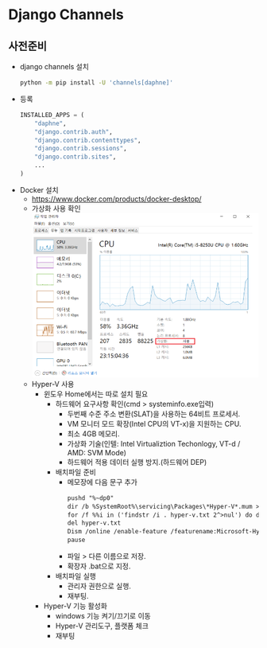 # Django Channels
## 사전준비
- django channels 설치
    ```bash
    python -m pip install -U 'channels[daphne]'
    ```
- 등록
    ```python
    INSTALLED_APPS = (
        "daphne",
        "django.contrib.auth",
        "django.contrib.contenttypes",
        "django.contrib.sessions",
        "django.contrib.sites",
        ...
    )
    ```
- Docker 설치
    - https://www.docker.com/products/docker-desktop/
    - 가상화 사용 확인
    ![가상화](/Django_practice/images/%EA%B0%80%EC%83%81%ED%99%95%EC%9D%B8.png)
    - Hyper-V 사용
        - 윈도우 Home에서는 따로 설치 필요
            - 하드웨어 요구사항 확인(cmd > systeminfo.exe입력)
                - 두번째 수준 주소 변환(SLAT)을 사용하는 64비트 프로세서.
                - VM 모니터 모드 확장(Intel CPU의 VT-x)을 지원하는 CPU.
                - 최소 4GB 메모리.
                - 가상화 기술(인텔: Intel Virtualiztion Techonlogy, VT-d / AMD: SVM Mode)
                - 하드웨어 적용 데이터 실행 방지.(하드웨어 DEP)
            - 배치파일 준비
                - 메모장에 다음 문구 추가
                    ```txt
                    pushd "%~dp0"
                    dir /b %SystemRoot%\servicing\Packages\*Hyper-V*.mum >hyper-v.txt
                    for /f %%i in ('findstr /i . hyper-v.txt 2^>nul') do dism /online /norestart /add-package:"%SystemRoot%\servicing\Packages\%%i"
                    del hyper-v.txt
                    Dism /online /enable-feature /featurename:Microsoft-Hyper-V -All /LimitAccess /ALL
                    pause
                    ```
                - 파일 > 다른 이름으로 저장.
                - 확장자 .bat으로 지정.
            - 배치파일 실행
                - 관리자 권한으로 실행.
                - 재부팅.
        - Hyper-V 기능 활성화
            - windows 기능 켜기/끄기로 이동
            - Hyper-V 관리도구, 플랫폼 체크
            - 재부팅
            
